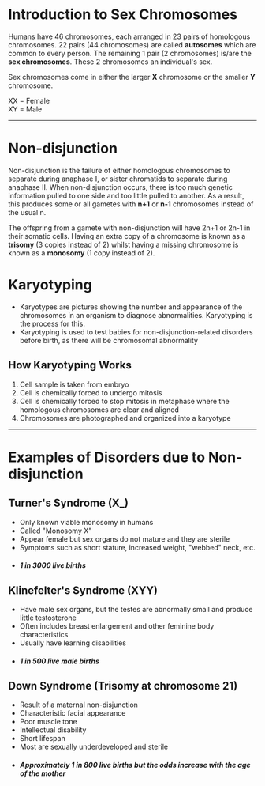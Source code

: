 # Introduction to Sex Chromosomes

Humans have 46 chromosomes, each arranged in 23 pairs of homologous chromosomes. 22 pairs (44 chromosomes) are called **autosomes** which are common to every person. The remaining 1 pair (2 chromosomes) is/are the **sex chromosomes**. These 2 chromosomes an individual's sex.

Sex chromosomes come in either the larger **X** chromosome or the smaller **Y** chromosome.

XX = Female\
XY = Male
***

# Non-disjunction

Non-disjunction is the failure of either homologous chromosomes to separate during anaphase I, or sister chromatids to separate during anaphase II. When non-disjunction occurs, there is too much genetic information pulled to one side and too little pulled to another. As a result, this produces some or all gametes with **n+1** or **n-1** chromosomes instead of the usual n.

The offspring from a gamete with non-disjunction will have 2n+1 or 2n-1 in their somatic cells. Having an extra copy of a chromosome is known as a **trisomy** (3 copies instead of 2) whilst having a missing chromosome is known as a **monosomy** (1 copy instead of 2).


# Karyotyping

- Karyotypes are pictures showing the number and appearance of the chromosomes in an organism to diagnose abnormalities. Karyotyping is the process for this.
- Karyotyping is used to test babies for non-disjunction-related disorders before birth, as there will be chromosomal abnormality

## How Karyotyping Works

1. Cell sample is taken from embryo
2. Cell is chemically forced to undergo mitosis
3. Cell is chemically forced to stop mitosis in metaphase where the homologous chromosomes are clear and aligned
4. Chromosomes are photographed and organized into a karyotype
***

# Examples of Disorders due to Non-disjunction

## Turner's Syndrome (X_)
- Only known viable monosomy in humans
- Called "Monosomy X"
- Appear female but sex organs do not mature and they are sterile
- Symptoms such as short stature, increased weight, "webbed" neck, etc.
- ##### 1 in 3000 live births
## Klinefelter's Syndrome (XYY)
- Have male sex organs, but the testes are abnormally small and produce little testosterone
- Often includes breast enlargement and other feminine body characteristics
- Usually have learning disabilities
- ##### 1 in 500 live male births

## Down Syndrome (Trisomy at chromosome 21)
- Result of a maternal non-disjunction
- Characteristic facial appearance
- Poor muscle tone
- Intellectual disability
- Short lifespan
- Most are sexually underdeveloped and sterile
- ##### Approximately 1 in 800 live births but the odds increase with the age of the mother